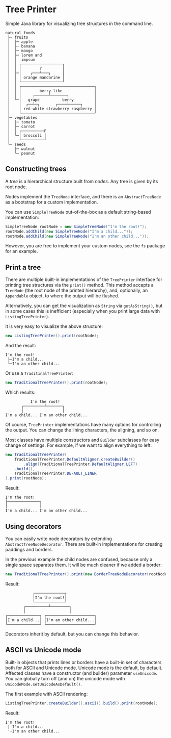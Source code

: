 # Tree Printer

Simple Java library for visualizing tree structures in the command line.

```
natural foods
 ├─ fruits
 │  ├─ apple
 │  ├─ banana
 │  ├─ mango
 │  ├─ lorem and
 │  │  impsum
 │  │ ┌──────────────────┐
 │  │ │        ?         │
 │  ├─│    ┌───┴───┐     │
 │  │ │ orange mandarine │
 │  │ └──────────────────┘
 │  │ ┌────────────────────────────────┐
 │  │ │        berry-like              │
 │  │ │     ┌──────┴───────┐           │
 │  └─│   grape          berry         │
 │    │  ┌──┴─┐       ┌────┴─────┐     │
 │    │ red white strawberry raspberry │
 │    └────────────────────────────────┘
 ├─ vegetables
 │  ├─ tomato
 │  ├─ carrot
 │  │ ┌──────────F
 │  └─│ broccoli │
 │    └──────────┘
 └─ seeds
    ├─ walnut
    └─ peanut
```

## Constructing trees

A *tree* is a hierarchical structure built from *nodes*. Any tree is given by its root node.

Nodes implement the `TreeNode` interface, and there is an `AbstractTreeNode` as a bootstrap for a custom implementation.

You can use `SimpleTreeNode` out-of-the-box as a default string-based implementation:

```java
SimpleTreeNode rootNode = new SimpleTreeNode("I'm the root!");
rootNode.addChild(new SimpleTreeNode("I'm a child..."));
rootNode.addChild(new SimpleTreeNode("I'm an other child..."));
```

However, you are free to implement your custom nodes, see the `fs` package for an example.

## Print a tree

There are multiple built-in implementations of the `TreePrinter` interface for printing tree structures via the `print()` method. This method accepts a `TreeNode` (the root node of the printed hierarchy), and, optionally, an `Appendable` object, to where the output will be flushed.

Alternatively, you can get the visualization as `String` via `getAsString()`, but in some cases this is inefficient (especially when you print large data with `ListingTreePrinter`).

It is very easy to visualize the above structure:

```java
new ListingTreePrinter().print(rootNode);
```

And the result:

```
I'm the root!
 ├─I'm a child...
 └─I'm an other child...
```

Or use a `TraditinalTreePrinter`:

```java
new TraditionalTreePrinter().print(rootNode);
```

Which results:

```
           I'm the root!
       ┌─────────┴───────┐
       │                 │
I'm a child... I'm an other child...
```

Of course, `TreePrinter` implementations have many options for controlling the output. You can change the lining characters, the aligning, and so on.

Most classes have multiple constructors and `Builder` subclasses for easy change of settings. For example, if we want to align everything to left:

```java
new TraditionalTreePrinter(
    TraditionalTreePrinter.DefaultAligner.createBuilder()
        .align(TraditionalTreePrinter.DefaultAligner.LEFT)
    .build(),
    TraditionalTreePrinter.DEFAULT_LINER
).print(rootNode);
```

Result:

```
I'm the root!
├──────────────┐
│              │
I'm a child... I'm an other child...
```

## Using decorators

You can easily write node decorators by extending `AbstractTreeNodeDecorator`. There are built-in implementations for creating paddings and borders.

In the previous example the child nodes are confused, because only a single space separates them. It will be much cleaner if we added a border:

```java
new TraditionalTreePrinter().print(new BorderTreeNodeDecorator(rootNode));
```

Result:

```
            ┌─────────────┐
            │I'm the root!│
            └─────────────┘
        ┌──────────┴────────┐
        │                   │
┌──────────────┐ ┌─────────────────────┐
│I'm a child...│ │I'm an other child...│
└──────────────┘ └─────────────────────┘
```

Decorators inherit by default, but you can change this behavior.

## ASCII vs Unicode mode

Built-in objects that prints lines or borders have a built-in set of characters both for ASCII and Unicode mode. Unicode mode is the default, by default. Affected classes have a constructor (and builder) parameter `useUnicode`. You can globally turn off (and on) the unicode mode with `UnicodeMode.setUnicodeAsDefault()`.

The first example with ASCII rendering:

```java
ListingTreePrinter.createBuilder().ascii().build().print(rootNode);
```

Result:

```
I'm the root!
 |-I'm a child...
 '-I'm an other child...
 ```
